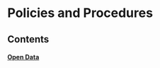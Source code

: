 # Policies and Procedures

## Contents
#### [Open Data](https://bayareametro.github.io/DataServices/Best-Practices-Procedures/opendata/openDataSite.md)
